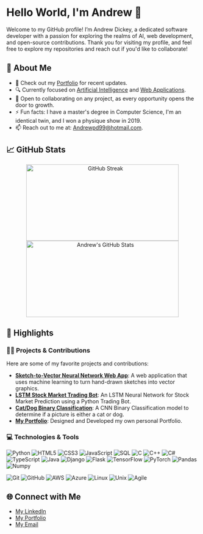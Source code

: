 # Hello World, I'm Andrew 👋

Welcome to my GitHub profile! I’m Andrew Dickey, a dedicated software developer with a passion for exploring the realms of AI, web development, and open-source contributions. Thank you for visiting my profile, and feel free to explore my repositories and reach out if you'd like to collaborate!
## 🚀 About Me
- 🔭 Check out my [Portfolio](https://andrew-dickey.com) for recent updates.
- 🔍 Currently focused on [Artificial Intelligence](https://en.wikipedia.org/wiki/Artificial_intelligence) and [Web Applications](https://en.wikipedia.org/wiki/Web_application).
- 👯 Open to collaborating on any project, as every opportunity opens the door to growth.
- ⚡ Fun facts: I have a master's degree in Computer Science, I'm an identical twin, and I won a physique show in 2019.
- 📫 Reach out to me at: [Andrewpd99@hotmail.com](mailto:Andrewpd99@hotmail.com).

## 📈 GitHub Stats
<p align="center">
  <img src="https://github-readme-streak-stats.herokuapp.com/?user=Andrewpd99&theme=dark" alt="GitHub Streak" width="400" height="200" style="display: inline-block; vertical-align: top;" />
  <img src="https://github-readme-stats.vercel.app/api?username=Andrewpd99&theme=dark&show_icons=true&hide_title=true" alt="Andrew's GitHub Stats" width="400" height="200" style="display: inline-block; vertical-align: top;" />
</p>


## 🌟 Highlights

### 🧑‍💻 Projects & Contributions
Here are some of my favorite projects and contributions:
- [**Sketch-to-Vector Neural Network Web App**](https://github.com/Andrewpd99/AI-Sketch-Recognition): A web application that uses machine learning to turn hand-drawn sketches into vector graphics.
- [**LSTM Stock Market Trading Bot**](https://github.com/Andrewpd99/LSTM-Stock-Market-Trading-Bot): An LSTM Neural Network for Stock Market Prediction using a Python Trading Bot.
- [**Cat/Dog Binary Classification**](https://github.com/Andrewpd99/Cat_Dog_Classification): A CNN Binary Classification model to determine if a picture is either a cat or dog.
- [**My Portfolio**](https://github.com/Andrewpd99/Portfolio): Designed and Developed my own personal Portfolio.


### 💻 Technologies & Tools

<p align="left">
  <img src="https://img.shields.io/badge/Python-%2314354C.svg?style=for-the-badge&logo=python&logoColor=white" alt="Python" />
  <img src="https://img.shields.io/badge/HTML5-%232C3E50.svg?style=for-the-badge&logo=html5&logoColor=white" alt="HTML5" />
  <img src="https://img.shields.io/badge/CSS3-%2314354C.svg?style=for-the-badge&logo=css3&logoColor=white" alt="CSS3" />
  <img src="https://img.shields.io/badge/JavaScript-%232C3E50.svg?style=for-the-badge&logo=javascript&logoColor=white" alt="JavaScript" />
  <img src="https://img.shields.io/badge/SQL-%2314354C.svg?style=for-the-badge&logo=postgresql&logoColor=white" alt="SQL" />
  <img src="https://img.shields.io/badge/C-%232C3E50.svg?style=for-the-badge&logo=c&logoColor=white" alt="C" />
  <img src="https://img.shields.io/badge/C%2B%2B-%2314354C.svg?style=for-the-badge&logo=c%2B%2B&logoColor=white" alt="C++" />
  <img src="https://img.shields.io/badge/C%23-%232C3E50.svg?style=for-the-badge&logo=c-sharp&logoColor=white" alt="C#" />
  <img src="https://img.shields.io/badge/TypeScript-%2314354C.svg?style=for-the-badge&logo=typescript&logoColor=white" alt="TypeScript" />
  <img src="https://img.shields.io/badge/Java-%232C3E50.svg?style=for-the-badge&logo=java&logoColor=white" alt="Java" />
  <img src="https://img.shields.io/badge/Django-%2314354C.svg?style=for-the-badge&logo=django&logoColor=white" alt="Django" />
  <img src="https://img.shields.io/badge/Flask-%232C3E50.svg?style=for-the-badge&logo=flask&logoColor=white" alt="Flask" />
  <img src="https://img.shields.io/badge/TensorFlow-%2314354C.svg?style=for-the-badge&logo=tensorflow&logoColor=white" alt="TensorFlow" />
  <img src="https://img.shields.io/badge/PyTorch-%232C3E50.svg?style=for-the-badge&logo=pytorch&logoColor=white" alt="PyTorch" />
  <img src="https://img.shields.io/badge/Pandas-%2314354C.svg?style=for-the-badge&logo=pandas&logoColor=white" alt="Pandas" />
  <img src="https://img.shields.io/badge/Numpy-%232C3E50.svg?style=for-the-badge&logo=numpy&logoColor=white" alt="Numpy" />
</p>

<p align="left">
  <img src="https://img.shields.io/badge/Git-%2314354C.svg?style=for-the-badge&logo=git&logoColor=white" alt="Git" />
  <img src="https://img.shields.io/badge/GitHub-%232C3E50.svg?style=for-the-badge&logo=github&logoColor=white" alt="GitHub" />
  <img src="https://img.shields.io/badge/AWS-%2314354C.svg?style=for-the-badge&logo=amazon-aws&logoColor=white" alt="AWS" />
  <img src="https://img.shields.io/badge/Azure-%232C3E50.svg?style=for-the-badge&logo=microsoft-azure&logoColor=white" alt="Azure" />
  <img src="https://img.shields.io/badge/Linux-%2314354C.svg?style=for-the-badge&logo=linux&logoColor=white" alt="Linux" />
  <img src="https://img.shields.io/badge/Unix-%232C3E50.svg?style=for-the-badge&logo=unix&logoColor=white" alt="Unix" />
  <img src="https://img.shields.io/badge/Agile-%2314354C.svg?style=for-the-badge&logo=agile&logoColor=white" alt="Agile" />
</p>



## 🌐 Connect with Me
- [My LinkedIn](https://www.linkedin.com/in/andrew-dickey-link/)
- [My Portfolio](https://www.andrew-dickey.com/)
- [My Email](mailto:Andrewpd99@hotmail.com)
